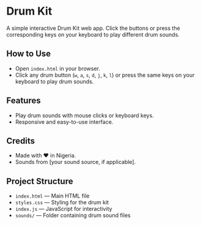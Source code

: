 # Drum Kit

A simple interactive Drum Kit web app. Click the buttons or press the corresponding keys on your keyboard to play different drum sounds.

## How to Use

- Open `index.html` in your browser.
- Click any drum button (`w`, `a`, `s`, `d`, `j`, `k`, `l`) or press the same keys on your keyboard to play drum sounds.

## Features

- Play drum sounds with mouse clicks or keyboard keys.
- Responsive and easy-to-use interface.

## Credits

- Made with ❤️ in Nigeria.
- Sounds from [your sound source, if applicable].

## Project Structure

- `index.html` — Main HTML file
- `styles.css` — Styling for the drum kit
- `index.js` — JavaScript for interactivity
- `sounds/` — Folder containing drum sound files
